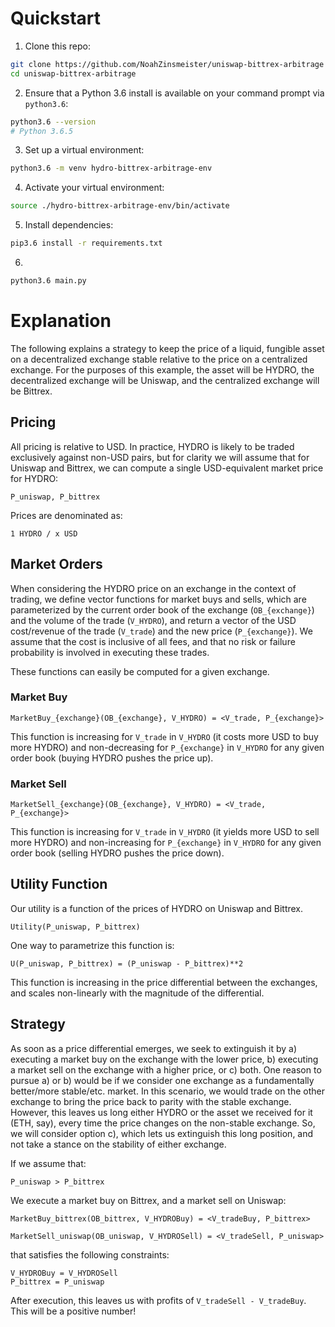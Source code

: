 # Quickstart

1. Clone this repo:
```bash
git clone https://github.com/NoahZinsmeister/uniswap-bittrex-arbitrage
cd uniswap-bittrex-arbitrage
```

2. Ensure that a Python 3.6 install is available on your command prompt via `python3.6`:
```bash
python3.6 --version
# Python 3.6.5
```

3. Set up a virtual environment:
```bash
python3.6 -m venv hydro-bittrex-arbitrage-env
```

4. Activate your virtual environment:
```bash
source ./hydro-bittrex-arbitrage-env/bin/activate
```

5. Install dependencies:
```bash
pip3.6 install -r requirements.txt
```

6.
```bash
python3.6 main.py
```


# Explanation

The following explains a strategy to keep the price of a liquid, fungible asset on a decentralized exchange stable relative to the price on a centralized exchange. For the purposes of this example, the asset will be HYDRO, the decentralized exchange will be Uniswap, and the centralized exchange will be Bittrex.

## Pricing
All pricing is relative to USD. In practice, HYDRO is likely to be traded exclusively against non-USD pairs, but for clarity we will assume that for Uniswap and Bittrex, we can compute a single USD-equivalent market price for HYDRO:

```
P_uniswap, P_bittrex
```

Prices are denominated as:

```
1 HYDRO / x USD
```

## Market Orders
When considering the HYDRO price on an exchange in the context of trading, we define vector functions for market buys and sells, which are parameterized by the current order book of the exchange (`OB_{exchange}`) and the volume of the trade (`V_HYDRO`), and return a vector of the USD cost/revenue of the trade (`V_trade`) and the new price (`P_{exchange}`). We assume that the cost is inclusive of all fees, and that no risk or failure probability is involved in executing these trades.

These functions can easily be computed for a given exchange.

### Market Buy
```
MarketBuy_{exchange}(OB_{exchange}, V_HYDRO) = <V_trade, P_{exchange}>
```

This function is increasing for `V_trade` in `V_HYDRO` (it costs more USD to buy more HYDRO) and non-decreasing for `P_{exchange}` in `V_HYDRO` for any given order book (buying HYDRO pushes the price up).

### Market Sell
```
MarketSell_{exchange}(OB_{exchange}, V_HYDRO) = <V_trade, P_{exchange}>
```

This function is increasing for `V_trade` in `V_HYDRO` (it yields more USD to sell more HYDRO) and non-increasing for `P_{exchange}` in `V_HYDRO` for any given order book (selling HYDRO pushes the price down).

## Utility Function
Our utility is a function of the prices of HYDRO on Uniswap and Bittrex.

```
Utility(P_uniswap, P_bittrex)
```

One way to parametrize this function is:

```
U(P_uniswap, P_bittrex) = (P_uniswap - P_bittrex)**2
```

This function is increasing in the price differential between the exchanges, and scales non-linearly with the magnitude of the differential.

## Strategy
As soon as a price differential emerges, we seek to extinguish it by a) executing a market buy on the exchange with the lower price, b) executing a market sell on the exchange with a higher price, or c) both. One reason to pursue a) or b) would be if we consider one exchange as a fundamentally better/more stable/etc. market. In this scenario, we would trade on the other exchange to bring the price back to parity with the stable exchange. However, this leaves us long either HYDRO or the asset we received for it (ETH, say), every time the price changes on the non-stable exchange. So, we will consider option c), which lets us extinguish this long position, and not take a stance on the stability of either exchange.

If we assume that:

```
P_uniswap > P_bittrex
```

We execute a market buy on Bittrex, and a market sell on Uniswap:

```
MarketBuy_bittrex(OB_bittrex, V_HYDROBuy) = <V_tradeBuy, P_bittrex>
```

```
MarketSell_uniswap(OB_uniswap, V_HYDROSell) = <V_tradeSell, P_uniswap>
```

that satisfies the following constraints:

```
V_HYDROBuy = V_HYDROSell
P_bittrex = P_uniswap
```

After execution, this leaves us with profits of `V_tradeSell - V_tradeBuy`. This will be a positive number!
